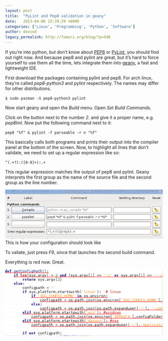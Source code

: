 ```yaml
---
layout: post
title:  "PyLint and Pep8 validation in geany"
date:   2013-04-06 13:39:29 +0000
categories: ['Linux', 'Programming', 'Python', 'Software']
author: devsnd
legacy_permalink: http://fomori.org/blog/?p=548
---
```



If you’re into python, but don’t know about [PEP8](http://www.python.org/dev/peps/pep-0008/) or [PyLint](http://www.pylint.org/), you should find out right now. And because pep8 and pylint are great, but it’s hard to force yourself to use them all the time, lets integrate them into [geany](http://www.geany.org), a fast and lightweight IDE.

First download the packages containing pylint and pep8. For arch linux, they’re called *pep8-python3* and *pylint* respectively. The names may differ for other distributions.

```
$ sudo pacman -S pep8-python3 pylint
```

Now start geany and open the *Build* menu. Open *Set Build Commands.*

Click on the button next to the number *2*. and give it a proper name, e.g. *pep8lint*. Now put the following command next to it:

```
pep8 "%f" & pylint -f parseable -r n "%f"
```

This basically calls both programs and prints their output into the compiler panel at the bottom  of the screen. Now, to highlight all lines that don’t validate, we need to set up a regular expression like so:

```
^(.+?):([0-9]+):.+
```

This regular expression matches the output of pep8 and pylint. Geany interprets the first group as the name of the source file and the second group as the line number.

[![This is how your configuration should look like](/assets/images/geanypylintpep8.png)](http://fomori.org/blog/?attachment_id=549)This is how your configuration should look like

To valiate, just press *F9*, since that launches the second build command.

Everything is red now. Great.

[![sourceallred](/assets/images/sourceallred.png)](http://fomori.org/blog/?attachment_id=550)

  

	